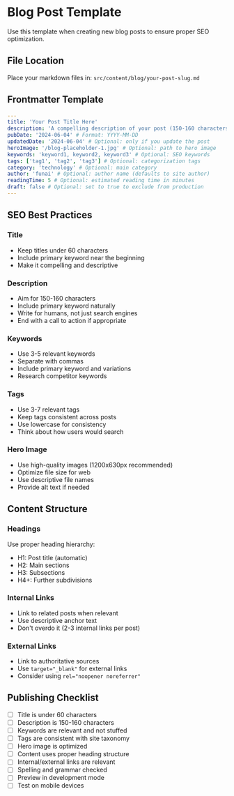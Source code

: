 # Blog Post Template

Use this template when creating new blog posts to ensure proper SEO optimization.

## File Location

Place your markdown files in: `src/content/blog/your-post-slug.md`

## Frontmatter Template

```yaml
---
title: 'Your Post Title Here'
description: 'A compelling description of your post (150-160 characters for optimal SEO)'
pubDate: '2024-06-04' # Format: YYYY-MM-DD
updatedDate: '2024-06-04' # Optional: only if you update the post
heroImage: '/blog-placeholder-1.jpg' # Optional: path to hero image
keywords: 'keyword1, keyword2, keyword3' # Optional: SEO keywords
tags: ['tag1', 'tag2', 'tag3'] # Optional: categorization tags
category: 'technology' # Optional: main category
author: 'funai' # Optional: author name (defaults to site author)
readingTime: 5 # Optional: estimated reading time in minutes
draft: false # Optional: set to true to exclude from production
---
```

## SEO Best Practices

### Title

- Keep titles under 60 characters
- Include primary keyword near the beginning
- Make it compelling and descriptive

### Description

- Aim for 150-160 characters
- Include primary keyword naturally
- Write for humans, not just search engines
- End with a call to action if appropriate

### Keywords

- Use 3-5 relevant keywords
- Separate with commas
- Include primary keyword and variations
- Research competitor keywords

### Tags

- Use 3-7 relevant tags
- Keep tags consistent across posts
- Use lowercase for consistency
- Think about how users would search

### Hero Image

- Use high-quality images (1200x630px recommended)
- Optimize file size for web
- Use descriptive file names
- Provide alt text if needed

## Content Structure

### Headings

Use proper heading hierarchy:

- H1: Post title (automatic)
- H2: Main sections
- H3: Subsections
- H4+: Further subdivisions

### Internal Links

- Link to related posts when relevant
- Use descriptive anchor text
- Don't overdo it (2-3 internal links per post)

### External Links

- Link to authoritative sources
- Use `target="_blank"` for external links
- Consider using `rel="noopener noreferrer"`

## Publishing Checklist

- [ ] Title is under 60 characters
- [ ] Description is 150-160 characters
- [ ] Keywords are relevant and not stuffed
- [ ] Tags are consistent with site taxonomy
- [ ] Hero image is optimized
- [ ] Content uses proper heading structure
- [ ] Internal/external links are relevant
- [ ] Spelling and grammar checked
- [ ] Preview in development mode
- [ ] Test on mobile devices
